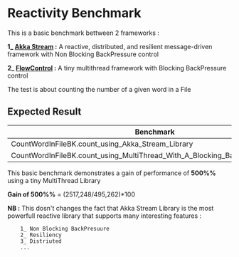 # Reactivity Benchmark

This is a basic benchmark bettween 2 frameworks : 

   **1_ [Akka Stream](https://github.com/akka/akka) :** A reactive, distributed, and resilient message-driven framework with Non Blocking BackPressure control
                        
   **2_ [FlowControl](https://github.com/nassimus26/FlowControl) :** A tiny multithread framework with Blocking BackPressure control
                
The test is about counting the number of a given word in a File
                
## Expected Result

|Benchmark                                                                       |Mode   |Cnt |Score   |Error  |Units
---------------------------------------------------------------------------------|------ |----|--------|-------|-----
|CountWordInFileBK.count_using_Akka_Stream_Library                               |avgt   |6   |2517,248 |57,009 |ms/op
|CountWordInFileBK.count_using_MultiThread_With_A_Blocking_BackPressure_Library  |avgt   |6   |495,262  |12,478 |ms/op

This basic benchmark demonstrates a gain of performance of **500%%** using a tiny MultiThread Library 

**Gain of 500%%** = (2517,248/495,262)*100

**NB :** This dosn't changes the fact that Akka Stream Library is the most powerfull reactive library that supports many interesting features :

        1_ Non Blocking BackPresuure
        2_ Resiliency  
        3_ Distriuted
        ...
